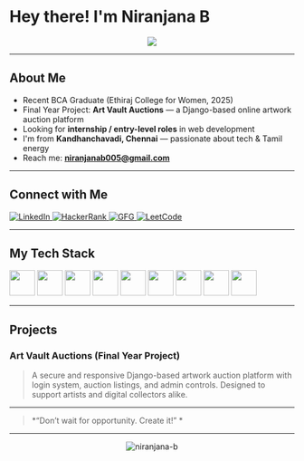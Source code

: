 #  Hey there! I'm Niranjana B 

<p align="center">
  <img src="https://readme-typing-svg.herokuapp.com?font=Fira+Code&pause=1000&color=FF0080&center=true&vCenter=true&width=500&lines=Aspiring+Web+Developer+from+Chennai!;BCA+Graduate+%7C+Python+%7C+Django+%7C+HTML+%7C+CSS;Frontend+Focused+%E2%9C%A8+Backend+Capable+%F0%9F%9A%80;Open+for+Internships+and+Projects!"/>
</p>

---

##  About Me
-  Recent BCA Graduate (Ethiraj College for Women, 2025)
-  Final Year Project: **Art Vault Auctions** — a Django-based online artwork auction platform
-  Looking for **internship / entry-level roles** in web development
-  I'm from **Kandhanchavadi, Chennai** — passionate about tech & Tamil energy 
-  Reach me: **niranjanab005@gmail.com**

---

## Connect with Me
<p>
  <a href="https://linkedin.com/in/niranjana-balasubramanian-1ab0a4251" target="_blank">
    <img src="https://img.shields.io/badge/LinkedIn-blue?style=for-the-badge&logo=linkedin" alt="LinkedIn" />
  </a>
  <a href="https://www.hackerrank.com/niranjanabalasu1" target="_blank">
    <img src="https://img.shields.io/badge/HackerRank-2EC866?style=for-the-badge&logo=hackerrank&logoColor=white" alt="HackerRank" />
  </a>
  <a href="https://auth.geeksforgeeks.org/user/niranjanabalazglw" target="_blank">
    <img src="https://img.shields.io/badge/GeeksforGeeks-darkgreen?style=for-the-badge&logo=GeeksforGeeks&logoColor=white" alt="GFG" />
  </a>
  <a href="https://leetcode.com/u/Niranjana_B/" target="_blank">
    <img src="https://img.shields.io/badge/LeetCode-orange?style=for-the-badge&logo=leetcode" alt="LeetCode" />
  </a>
</p>

---

##  My Tech Stack
<p>
  <img src="https://cdn.jsdelivr.net/gh/devicons/devicon/icons/html5/html5-original-wordmark.svg" width="45" height="45" />
  <img src="https://cdn.jsdelivr.net/gh/devicons/devicon/icons/css3/css3-original-wordmark.svg" width="45" height="45" />
  <img src="https://cdn.jsdelivr.net/gh/devicons/devicon/icons/javascript/javascript-original.svg" width="45" height="45" />
  <img src="https://cdn.jsdelivr.net/gh/devicons/devicon/icons/python/python-original.svg" width="45" height="45" />
  <img src="https://cdn.jsdelivr.net/gh/devicons/devicon/icons/mysql/mysql-original-wordmark.svg" width="45" height="45" />
  <img src="https://cdn.jsdelivr.net/gh/devicons/devicon/icons/django/django-plain.svg" width="45" height="45" />
  <img src="https://cdn.jsdelivr.net/gh/devicons/devicon/icons/java/java-original.svg" width="45" height="45" />
  <img src="https://cdn.jsdelivr.net/gh/devicons/devicon/icons/php/php-original.svg" width="45" height="45" />
  <img src="https://cdn.jsdelivr.net/gh/devicons/devicon/icons/cplusplus/cplusplus-original.svg" width="45" height="45" />
</p>

---

##  Projects
###  Art Vault Auctions (Final Year Project)
> A secure and responsive Django-based artwork auction platform with login system, auction listings, and admin controls. Designed to support artists and digital collectors alike.
---

> *“Don’t wait for opportunity. Create it!” *

---

<p align="center">
  <img src="https://komarev.com/ghpvc/?username=niranjana-b&label=Profile%20views&color=0e75b6&style=flat" alt="niranjana-b" />
</p>
